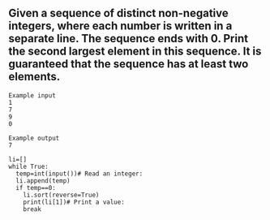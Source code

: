 ## Given a sequence of distinct non-negative integers, where each number is written in a separate line. The sequence ends with 0. Print the second largest element in this sequence. It is guaranteed that the sequence has at least two elements.
```
Example input
1
7
9
0

Example output
7
```
```
li=[]
while True:
  temp=int(input())# Read an integer:
  li.append(temp)
  if temp==0:
    li.sort(reverse=True)
    print(li[1])# Print a value:
    break
```
